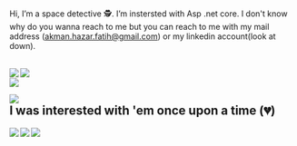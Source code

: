 Hi, I’m a space detective :detective:. I’m instersted with Asp .net core. I don't know why do you wanna reach to me but you can reach to me with my mail address (akman.hazar.fatih@gmail.com) or my linkedin account(look at down).

<br/>
<a target="_blank" href="https://www.linkedin.com/in/hazar-fatih-akman"><img align="left" src="https://img.shields.io/badge/LinkedIn-0077B5?style=for-the-badge&logo=linkedin&logoColor=white" /></a>

<img align="left" src="https://img.shields.io/badge/C%23-239120?style=for-the-badge&logo=c-sharp&logoColor=white" />
<br/>
<img align="left" src="https://komarev.com/ghpvc/?username=HazarFatihAkman&style=for-the-badge">

[Ÿ HŸPE]: https://yhype.me

![](https://hit.yhype.me/github/profile?user_id=74676200)
<br />
I was interested with 'em once upon a time (:broken_heart:)
---------------------------------------------------------
<img align="left" src="https://img.shields.io/badge/PHP-777BB4?style=for-the-badge&logo=php&logoColor=white" />
<img align="left" src="https://img.shields.io/badge/JavaScript-323330?style=for-the-badge&logo=javascript&logoColor=F7DF1E" />
<img align="left" src="https://img.shields.io/badge/Python-3776AB?style=for-the-badge&logo=python&logoColor=white" />
